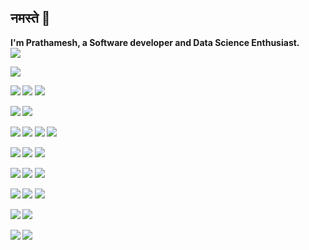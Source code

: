 ## नमस्ते 🙏
<b>I'm Prathamesh, a Software developer and Data Science Enthusiast.<b><br>
<img src="https://media0.giphy.com/media/dWesBcTLavkZuG35MI/giphy.gif">
  
![](https://img.shields.io/badge/DATA-SCIENCE-informational?style=flat&logo=<LOGO_NAME>&logoColor=white&color=2bbc8a)

![](https://img.shields.io/badge/OS-Linux-informational?style=flat&logo=<LOGO_NAME>&logoColor=white&color=2bbc8a)
![](https://img.shields.io/badge/OS-MAC-informational?style=flat&logo=<LOGO_NAME>&logoColor=white&color=2bbc8a)
![](https://img.shields.io/badge/OS-Windows-informational?style=flat&logo=<LOGO_NAME>&logoColor=white&color=2bbc8a)

![](https://img.shields.io/badge/Language-JAVA-informational?style=flat&logo=<LOGO_NAME>&logoColor=white&color=2bbc8a)
![](https://img.shields.io/badge/Language-PYTHON-informational?style=flat&logo=<LOGO_NAME>&logoColor=white&color=2bbc8a)

![](https://img.shields.io/badge/Script-JAVASCRIPT-informational?style=flat&logo=<LOGO_NAME>&logoColor=white&color=2bbc8a)
![](https://img.shields.io/badge/Script-JQUERY-informational?style=flat&logo=<LOGO_NAME>&logoColor=white&color=2bbc8a)
![](https://img.shields.io/badge/Script-NODEJS-informational?style=flat&logo=<LOGO_NAME>&logoColor=white&color=2bbc8a)
![](https://img.shields.io/badge/Script-REACT-informational?style=flat&logo=<LOGO_NAME>&logoColor=white&color=2bbc8a)

![](https://img.shields.io/badge/Tool-GITBASH-informational?style=flat&logo=<LOGO_NAME>&logoColor=white&color=2bbc8a)
![](https://img.shields.io/badge/Tool-GITLAB-informational?style=flat&logo=<LOGO_NAME>&logoColor=white&color=2bbc8a)
![](https://img.shields.io/badge/Tool-BITBUCKET-informational?style=flat&logo=<LOGO_NAME>&logoColor=white&color=2bbc8a)

![](https://img.shields.io/badge/IDE-VSCODE-informational?style=flat&logo=<LOGO_NAME>&logoColor=white&color=2bbc8a)
![](https://img.shields.io/badge/IDE-ECLIPSE-informational?style=flat&logo=<LOGO_NAME>&logoColor=white&color=2bbc8a)
![](https://img.shields.io/badge/IDE-SPYDER-informational?style=flat&logo=<LOGO_NAME>&logoColor=white&color=2bbc8a)

![](https://img.shields.io/badge/DEPLOYMENT-DOCKER-informational?style=flat&logo=<LOGO_NAME>&logoColor=white&color=2bbc8a)
![](https://img.shields.io/badge/DEPLOYMENT-HEROKU-informational?style=flat&logo=<LOGO_NAME>&logoColor=white&color=2bbc8a)
![](https://img.shields.io/badge/DEPLOYMENT-FLASK-informational?style=flat&logo=<LOGO_NAME>&logoColor=white&color=2bbc8a)

![](https://img.shields.io/badge/DATABASE-SQL-informational?style=flat&logo=<LOGO_NAME>&logoColor=white&color=2bbc8a)
![](https://img.shields.io/badge/DATABASE-MONGODB-informational?style=flat&logo=<LOGO_NAME>&logoColor=white&color=2bbc8a)

![](https://img.shields.io/badge/CLOUD-AWS-informational?style=flat&logo=<LOGO_NAME>&logoColor=white&color=2bbc8a)
![](https://img.shields.io/badge/CLOUD-GCP-informational?style=flat&logo=<LOGO_NAME>&logoColor=white&color=2bbc8a)


